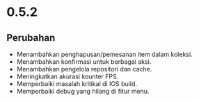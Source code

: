 # 0.5.2

## Perubahan

- Menambahkan penghapusan/pemesanan item dalam koleksi.
- Menambahkan konfirmasi untuk berbagai aksi.
- Menambahkan pengelola repositori dan cache.
- Meningkatkan akurasi kounter FPS.
- Memperbaiki masalah kritikal di IOS build.
- Memperbaiki debug yang hilang di fitur menu.
